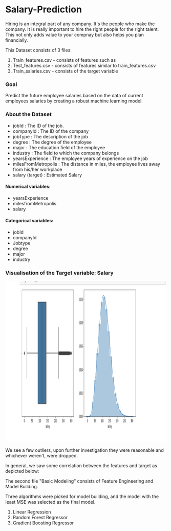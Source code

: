 # Salary-Prediction
Hiring is an integral part of any company. It's the people who make the company. It is really important to hire the right people for the right talent. This not only adds value to your compnay but also helps you plan financially. 

This Dataset consists of 3 files:
1. Train_features.csv - consists of features such as
2. Test_features.csv - consists of features similar to train_features.csv
3. Train_salaries.csv - consists of the target variable

<h3>Goal</h3>
Predict the future employee salaries based on the data of current employees salaries by creating a robust machine learning model.

<h3> About the Dataset</h3>

 
- jobId : The ID of the job. 
- companyId : The ID of the company 
- jobType : The description of the job 
- degree : The degree of the employee 
- major : The education field of the employee 
- industry : The field to which the company belongs 
- yearsExperience : The employee years of experience on the job
- milesFromMetropolis : The distance in miles, the employee lives away from his/her workplace 
- salary (target) : Estimated Salary 

<h4> Numerical variables:</h4>

- yearsExperience
- milesfromMetropolis
- salary

<h4>Categorical variables:</h4>

- jobId
- companyId
- Jobtype
- degree
- major
- industry

<h3> Visualisation of the Target variable: Salary</h3>
<img src = "images/salary_distribution.png" width="800" height ="500">

We see a few outliers, upon further investigation they were reasonable and whichever weren't, were dropped.


In general, we saw some correlation between the features and target as depicted below:

The second file "Basic Modeling" consists of Feature Engineering and Model Building.

Three algorithms were picked for model building, and the model with the least MSE was selected as the final model.
1. Linear Regression
2. Random Forest Regressor
3. Gradient Boosting Regressor





